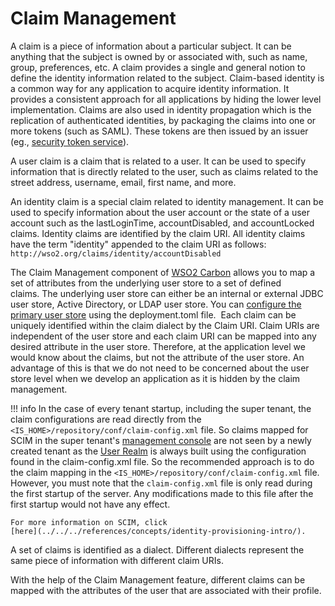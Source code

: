 # Claim Management

A claim is a piece of information about a particular subject. It can be
anything that the subject is owned by or associated with, such as name,
group, preferences, etc. A claim provides a single and general notion to
define the identity information related to the subject. Claim-based
identity is a common way for any application to acquire identity
information. It provides a consistent approach for all applications by
hiding the lower level implementation. Claims are also used in identity
propagation which is the replication of authenticated identities,
by packaging the claims into one or more tokens (such as SAML). These
tokens are then issued by an issuer (eg., [security token service](../authentication/intro-ws-trust)).

A user claim is a claim that is related to a user. It can be used to
specify information that is directly related to the user, such as claims
related to the street address, username, email, first name, and more.

An identity claim is a special claim related to identity management. It
can be used to specify information about the user account or the state
of a user account such as the lastLoginTime, accountDisabled, and
accountLocked claims. Identity claims are identified by the claim URI.
All identity claims have the term "identity" appended to the claim URI
as follows:
`http://wso2.org/claims/identity/accountDisabled`

The Claim Management component of [WSO2
Carbon](https://docs.wso2.com/display/Carbon4411/WSO2+Carbon+Documentation)
allows you to map a set of attributes from the underlying user store to
a set of defined claims. The underlying user store can either be an
internal or external JDBC user store, Active Directory, or LDAP user
store. You can [configure the primary user store](../../../deploy/configure-the-primary-user-store#set-up-the-primary-userstore) 
using the deployment.toml file. 
Each claim can be uniquely identified within the claim dialect by the
Claim URI. Claim URIs are independent of the user store and each claim
URI can be mapped into any desired attribute in the user store.
Therefore, at the application level we would know about the claims, but
not the attribute of the user store. An advantage of this is that we do
not need to be concerned about the user store level when we develop an
application as it is hidden by the claim management.

!!! info 
    In the case of every tenant startup, including the super tenant, the claim
    configurations are read directly from the
    `<IS_HOME>/repository/conf/claim-config.xml` file. So
    claims mapped for SCIM in the super tenant's [management
    console](../../../deploy/get-started/get-started-with-the-management-console) are not seen by
    a newly created tenant as the [User
    Realm](../../../deploy/configure-the-system-administrator) is always built using the
    configuration found in the claim-config.xml file. So the recommended
    approach is to do the claim mapping in the
    `<IS_HOME>/repository/conf/claim-config.xml` file.
    However, you must note that the `claim-config.xml` file is only read
    during the first startup of the server. Any modifications made to this
    file after the first startup would not have any effect.

    For more information on SCIM, click
    [here](../../../references/concepts/identity-provisioning-intro/).

A set of claims is identified as a dialect. Different dialects represent
the same piece of information with different claim URIs.

With the help of the Claim Management feature, different claims can be
mapped with the attributes of the user that are associated with their
profile.

